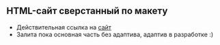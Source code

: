 ## HTML-сайт сверстанный по макету
- Действительная ссылка на [сайт](https://deldev27.github.io/html-Kargo/)
- Залита пока основная часть без адаптива, адаптив в разработке :)
